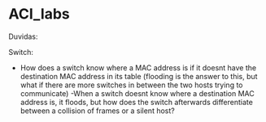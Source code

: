 # ACI_labs

Duvidas: 

Switch:
  - How does a switch know where a MAC address is if it doesnt have the destination MAC address in its table (flooding is the answer to this, but what if there are more switches in between the two hosts trying to communicate)
  -When a switch doesnt know where a destination MAC address is, it floods, but how does the switch afterwards differentiate between a collision of frames or a silent host?
